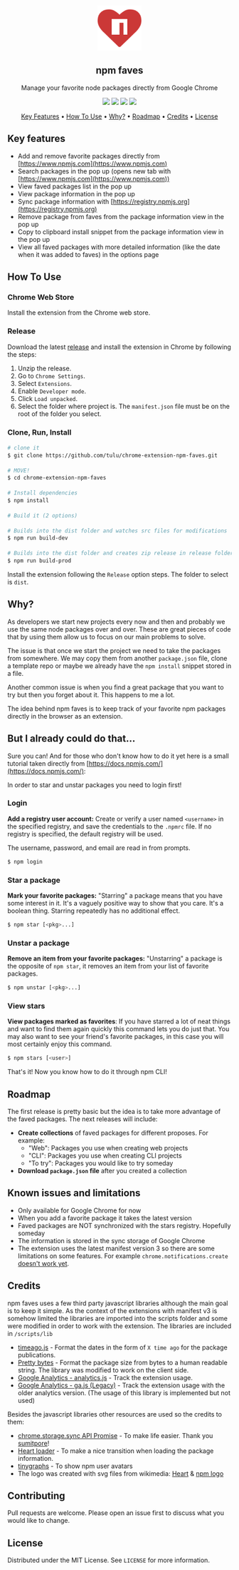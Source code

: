 <div align="center">
    <img width="100" alt="npm faves logo" src="./src/images/npm-faves-logo-128.png?raw=true">
</div>
<h2 align="center">npm faves</h2>

<p align="center">Manage your favorite node packages directly from Google Chrome</p>

<p align="center">
    <img src="https://img.shields.io/chrome-web-store/v/{ID}?label=Version" />
    <img src="https://img.shields.io/chrome-web-store/users/{ID}?label=Downloads" />
    <img src="https://www.code-inspector.com/project/23258/score/svg" />
    <img src="https://img.shields.io/github/license/tulu/chrome-extension-npm-faves?label=License" />
</p>

<p align="center">
  <a href="#key-features">Key Features</a> •
  <a href="#how-to-use">How To Use</a> •
  <a href="#why">Why?</a> •
  <a href="#roadmap">Roadmap</a> •
  <a href="#credits">Credits</a> •
  <a href="#license">License</a>
</p>

## Key features

- Add and remove favorite packages directly from [https://www.npmjs.com](https://www.npmjs.com)
- Search packages in the pop up (opens new tab with [https://www.npmjs.com](https://www.npmjs.com))
- View faved packages list in the pop up
- View package information in the pop up
- Sync package information with [https://registry.npmjs.org](https://registry.npmjs.org)
- Remove package from faves from the package information view in the pop up
- Copy to clipboard install snippet from the package information view in the pop up
- View all faved packages with more detailed information (like the date when it was added to faves) in the options page

## How To Use

### Chrome Web Store

Install the extension from the Chrome web store.

### Release

Download the latest [release](https://github.com/tulu/chrome-extension-npm-faves/releases) and install the extension in Chrome by following the steps:

1. Unzip the release.
2. Go to `Chrome Settings`.
3. Select `Extensions`.
4. Enable `Developer mode`.
5. Click `Load unpacked`.
6. Select the folder where project is. The `manifest.json` file must be on the root of the folder you select.

### Clone, Run, Install

```sh
# clone it
$ git clone https://github.com/tulu/chrome-extension-npm-faves.git

# MOVE!
$ cd chrome-extension-npm-faves

# Install dependencies
$ npm install

# Build it (2 options)

# Builds into the dist folder and watches src files for modifications
$ npm run build-dev

# Builds into the dist folder and creates zip release in release folder
$ npm run build-prod
```

Install the extension following the `Release` option steps. The folder to select is `dist`.

## Why?

As developers we start new projects every now and then and probably we use the same node packages over and over. These are great pieces of code that by using them allow us to focus on our main problems to solve.

The issue is that once we start the project we need to take the packages from somewhere. We may copy them from another `package.json` file, clone a template repo or maybe we already have the `npm install` snippet stored in a file.

Another common issue is when you find a great package that you want to try but then you forget about it. This happens to me a lot.

The idea behind npm faves is to keep track of your favorite npm packages directly in the browser as an extension.

## But I already could do that...

Sure you can! And for those who don't know how to do it yet here is a small tutorial taken directly from [https://docs.npmjs.com/](https://docs.npmjs.com/):

In order to star and unstar packages you need to login first!

### Login

**Add a registry user account:** Create or verify a user named `<username>` in the specified registry, and save the credentials to the `.npmrc` file. If no registry is specified, the default registry will be used.

The username, password, and email are read in from prompts.

```sh
$ npm login
```

### Star a package

**Mark your favorite packages:** "Starring" a package means that you have some interest in it. It's a vaguely positive way to show that you care.
It's a boolean thing. Starring repeatedly has no additional effect.

```sh
$ npm star [<pkg>...]
```

### Unstar a package

**Remove an item from your favorite packages:** "Unstarring" a package is the opposite of `npm star`, it removes an item from your list of favorite packages.

```sh
$ npm unstar [<pkg>...]
```

### View stars

**View packages marked as favorites**: If you have starred a lot of neat things and want to find them again quickly this command lets you do just that. You may also want to see your friend's favorite packages, in this case you will most certainly enjoy this command.

```sh
$ npm stars [<user>]
```

That's it! Now you know how to do it through npm CLI!

## Roadmap

The first release is pretty basic but the idea is to take more advantage of the faved packages. The next releases will include:

- **Create collections** of faved packages for different proposes. For example:
  - "Web": Packages you use when creating web projects
  - "CLI": Packages you use when creating CLI projects
  - "To try": Packages you would like to try someday
- **Download `package.json` file** after you created a collection

## Known issues and limitations

- Only available for Google Chrome for now
- When you add a favorite package it takes the latest version
- Faved packages are NOT synchronized with the stars registry. Hopefully someday
- The information is stored in the sync storage of Google Chrome
- The extension uses the latest manifest version 3 so there are some limitations on some features. For example `chrome.notifications.create` [doesn't work yet](https://bugs.chromium.org/p/chromium/issues/detail?id=1168477&q=image%20is%20not%20defined%20notification%20manifest%20v3&can=2).

## Credits

npm faves uses a few third party javascript libraries although the main goal is to keep it simple. As the context of the extensions with manifest v3 is somehow limited the libraries are imported into the scripts folder and some were modified in order to work with the extension. The libraries are included in `/scripts/lib`

- [timeago.js](https://www.npmjs.com/package/timeago.js) - Format the dates in the form of `X time ago` for the package publications.
- [Pretty bytes](https://www.npmjs.com/package/pretty-bytes) - Format the package size from bytes to a human readable string. The library was modified to work on the client side.
- [Google Analytics - analytics.js](https://developers.google.com/analytics/devguides/collection/analyticsjs) - Track the extension usage.
- [Google Analytics - ga.js (Legacy)](https://developers.google.com/analytics/devguides/collection/gajs) - Track the extension usage with the older analytics version. (The usage of this library is implemented but not used)

Besides the javascript libraries other resources are used so the credits to them:

- [chrome.storage.sync API Promise](https://gist.github.com/sumitpore/47439fcd86696a71bf083ede8bbd5466) - To make life easier. Thank you [sumitpore](https://gist.github.com/sumitpore)!
- [Heart loader](https://loading.io/css/) - To make a nice transition when loading the package information.
- [tinygraphs](https://www.tinygraphs.com/) - To show npm user avatars
- The logo was created with svg files from wikimedia: [Heart](https://commons.wikimedia.org/wiki/File:Heart_font_awesome.svg) & [npm logo](https://commons.wikimedia.org/wiki/File:Npm-logo.svg)

## Contributing

Pull requests are welcome. Please open an issue first to discuss what you would like to change.

## License

Distributed under the MIT License. See `LICENSE` for more information.
